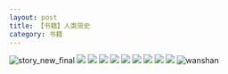 ```yaml
---
layout: post
title: 【书籍】人类简史
category: 书籍
---
```

![story_new_final](http://s9mfxrgoy.hd-bkt.clouddn.com/img/story_new_final_0322.png)
![](http://s9mg30kuu.hd-bkt.clouddn.com/img/men-history-220512-new-1.jpeg)
![](http://s9mg30kuu.hd-bkt.clouddn.com/img/men-history-220512-new-2.jpeg)
![](http://s9mg30kuu.hd-bkt.clouddn.com/img/men-history-220530-7.jpg)
![](http://s9mg30kuu.hd-bkt.clouddn.com/img/men-history-220530-6.jpg)
![](http://s9mg30kuu.hd-bkt.clouddn.com/img/men-history-220530-5.jpg)
![](http://s9mg30kuu.hd-bkt.clouddn.com/img/men-history-220530-4.jpg)
![](http://s9mg30kuu.hd-bkt.clouddn.com/img/men-history-220530-3.jpg)
![](http://s9mg30kuu.hd-bkt.clouddn.com/img/men-history-220530-2.jpg)
![](http://s9mg30kuu.hd-bkt.clouddn.com/img/men-history-220530-1.jpg)
![wanshan](http://s9mfxrgoy.hd-bkt.clouddn.com/img/wanshan.png)
  




